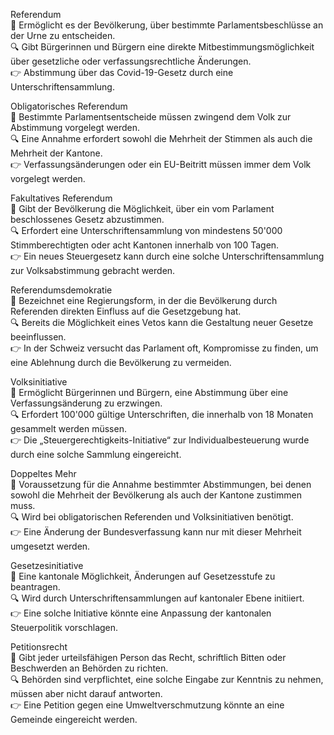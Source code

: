 Referendum  
📌 Ermöglicht es der Bevölkerung, über bestimmte Parlamentsbeschlüsse an der Urne zu entscheiden.  
🔍 Gibt Bürgerinnen und Bürgern eine direkte Mitbestimmungsmöglichkeit über gesetzliche oder verfassungsrechtliche Änderungen.  
👉 Abstimmung über das Covid-19-Gesetz durch eine Unterschriftensammlung.  

Obligatorisches Referendum  
📌 Bestimmte Parlamentsentscheide müssen zwingend dem Volk zur Abstimmung vorgelegt werden.  
🔍 Eine Annahme erfordert sowohl die Mehrheit der Stimmen als auch die Mehrheit der Kantone.  
👉 Verfassungsänderungen oder ein EU-Beitritt müssen immer dem Volk vorgelegt werden.  

Fakultatives Referendum  
📌 Gibt der Bevölkerung die Möglichkeit, über ein vom Parlament beschlossenes Gesetz abzustimmen.  
🔍 Erfordert eine Unterschriftensammlung von mindestens 50'000 Stimmberechtigten oder acht Kantonen innerhalb von 100 Tagen.  
👉 Ein neues Steuergesetz kann durch eine solche Unterschriftensammlung zur Volksabstimmung gebracht werden.  

Referendumsdemokratie  
📌 Bezeichnet eine Regierungsform, in der die Bevölkerung durch Referenden direkten Einfluss auf die Gesetzgebung hat.  
🔍 Bereits die Möglichkeit eines Vetos kann die Gestaltung neuer Gesetze beeinflussen.  
👉 In der Schweiz versucht das Parlament oft, Kompromisse zu finden, um eine Ablehnung durch die Bevölkerung zu vermeiden.  

Volksinitiative  
📌 Ermöglicht Bürgerinnen und Bürgern, eine Abstimmung über eine Verfassungsänderung zu erzwingen.  
🔍 Erfordert 100'000 gültige Unterschriften, die innerhalb von 18 Monaten gesammelt werden müssen.  
👉 Die „Steuergerechtigkeits-Initiative“ zur Individualbesteuerung wurde durch eine solche Sammlung eingereicht.  

Doppeltes Mehr  
📌 Voraussetzung für die Annahme bestimmter Abstimmungen, bei denen sowohl die Mehrheit der Bevölkerung als auch der Kantone zustimmen muss.  
🔍 Wird bei obligatorischen Referenden und Volksinitiativen benötigt.  
👉 Eine Änderung der Bundesverfassung kann nur mit dieser Mehrheit umgesetzt werden.  

Gesetzesinitiative  
📌 Eine kantonale Möglichkeit, Änderungen auf Gesetzesstufe zu beantragen.  
🔍 Wird durch Unterschriftensammlungen auf kantonaler Ebene initiiert.  
👉 Eine solche Initiative könnte eine Anpassung der kantonalen Steuerpolitik vorschlagen.  

Petitionsrecht  
📌 Gibt jeder urteilsfähigen Person das Recht, schriftlich Bitten oder Beschwerden an Behörden zu richten.  
🔍 Behörden sind verpflichtet, eine solche Eingabe zur Kenntnis zu nehmen, müssen aber nicht darauf antworten.  
👉 Eine Petition gegen eine Umweltverschmutzung könnte an eine Gemeinde eingereicht werden.  
